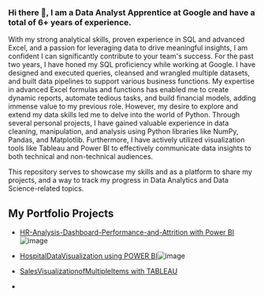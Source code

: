 ### Hi there 👋, I am a Data Analyst Apprentice at Google and have a total of 6+ years of experience.

With my strong analytical skills, proven experience in SQL and advanced Excel, and a passion for leveraging data to drive meaningful insights, I am confident I can significantly contribute to your team's success.
For the past two years, I have honed my SQL proficiency while working at Google. I have designed and executed queries, cleansed and wrangled multiple datasets, and built data pipelines to support various business functions. My expertise in advanced Excel formulas and functions has enabled me to create dynamic reports, automate tedious tasks, and build financial models, adding immense value to my previous role.
However, my desire to explore and extend my data skills led me to delve into the world of Python. Through several personal projects, I have gained valuable experience in data cleaning, manipulation, and analysis using Python libraries like NumPy, Pandas, and Matplotlib. Furthermore, I have actively utilized visualization tools like Tableau and Power BI to effectively communicate data insights to both technical and non-technical audiences.

This repository serves to showcase my skills and as a platform to share my projects, and a way to track my progress in Data Analytics and Data Science-related topics.

## My Portfolio Projects
* [HR-Analysis-Dashboard-Performance-and-Attrition with Power BI](https://github.com/bhanumathyds/HR-Analysis-Dashboard-Performance-and-Attrition-/blob/main/HR%20Performance%20Analyzer%20-%20using%20powerbi.pdf)![image](https://github.com/bhanumathyds/bhanumathyds/assets/135960752/6774a0f2-126a-4fa7-ae5c-90db554d2834)
  
* [HospitalDataVisualization using POWER BI](https://github.com/bhanumathyds/HospitalDataVisualization/blob/main/hospital.pdf)![image](https://github.com/bhanumathyds/bhanumathyds/assets/135960752/0f8711d9-5416-4267-8258-16440a4baa82)


* [SalesVisualizationofMultipleItems with TABLEAU](https://github.com/bhanumathyds/SalesVisualizationofMultipleItems/blob/main/Story%201.pdf)
  
*  


<!--
**bhanumathyds/bhanumathyds** is a ✨ _special_ ✨ repository because its `README.md` (this file) appears on your GitHub profile.

